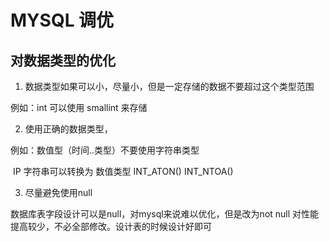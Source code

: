 # MYSQL 调优

## 对数据类型的优化

1.  数据类型如果可以小，尽量小，但是一定存储的数据不要超过这个类型范围

例如：int 可以使用 smallint 来存储

2. 使用正确的数据类型，

例如：数值型（时间..类型）不要使用字符串类型

​           IP 字符串可以转换为 数值类型 INT_ATON()    INT_NTOA()

3. 尽量避免使用null

数据库表字段设计可以是null，对mysql来说难以优化，但是改为not null 对性能提高较少，不必全部修改。设计表的时候设计好即可

